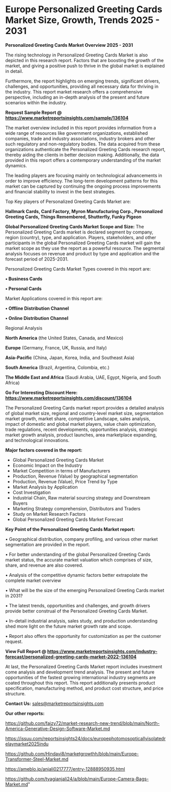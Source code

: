  # Europe Personalized Greeting Cards Market Size, Growth, Trends 2025 - 2031

<Strong> Personalized Greeting Cards Market Overview 2025 - 2031</strong>

The rising technology in Personalized Greeting Cards Market is also depicted in this research report. Factors that are boosting the growth of the market, and giving a positive push to thrive in the global market is explained in detail.

Furthermore, the report highlights on emerging trends, significant drivers, challenges, and opportunities, providing all necessary data for thriving in the industry. This report market research offers a comprehensive perspective, including an in-depth analysis of the present and future scenarios within the industry.

<strong>Request Sample Report @ <a href=https://www.marketreportsinsights.com/sample/136104>https://www.marketreportsinsights.com/sample/136104</a></strong>

The market overview included in this report provides information from a wide range of resources like government organizations, established companies, trade and industry associations, industry brokers and other such regulatory and non-regulatory bodies. The data acquired from these organizations authenticate the Personalized Greeting Cards research report, thereby aiding the clients in better decision making. Additionally, the data provided in this report offers a contemporary understanding of the market dynamics.

The leading players are focusing mainly on technological advancements in order to improve efficiency. The long-term development patterns for this market can be captured by continuing the ongoing process improvements and financial stability to invest in the best strategies.

Top Key players of Personalized Greeting Cards Market are:

<strong>Hallmark Cards, Card Factory, Myron Manufacturing Corp., Personalized Greeting Cards, Things Remembered, Shutterfly, Funky Pigeon</strong>

<strong><b>Global Personalized Greeting Cards Market Scope and Size:</b></strong>
The Personalized Greeting Cards market is declared segment by company, region (country), type, and application. Players, stakeholders, and other participants in the global Personalized Greeting Cards market will gain the market scope as they use the report as a powerful resource. The segmental analysis focuses on revenue and product by type and application and the forecast period of 2025-2031.

Personalized Greeting Cards Market Types covered in this report are:

<strong>• Business Cards

• Personal Cards</strong>

Market Applications covered in this report are:

<strong>• Offline Distribution Channel

• Online Distribution Channel</strong> 

Regional Analysis

<strong>North America</strong> (the United States, Canada, and Mexico)

<strong>Europe</strong> (Germany, France, UK, Russia, and Italy)

<strong>Asia-Pacific</strong> (China, Japan, Korea, India, and Southeast Asia)

<strong>South America</strong> (Brazil, Argentina, Colombia, etc.)

<strong>The Middle East and Africa</strong> (Saudi Arabia, UAE, Egypt, Nigeria, and South Africa)

<strong>Go For Interesting Discount Here: <a href=https://www.marketreportsinsights.com/discount/136104>https://www.marketreportsinsights.com/discount/136104</a></strong>

The Personalized Greeting Cards market report provides a detailed analysis of global market size, regional and country-level market size, segmentation market growth, market share, competitive Landscape, sales analysis, impact of domestic and global market players, value chain optimization, trade regulations, recent developments, opportunities analysis, strategic market growth analysis, product launches, area marketplace expanding, and technological innovations.

<strong><b>Major factors covered in the report:</b></strong>
<ul>
  <li>Global Personalized Greeting Cards Market </li>
  <li>Economic Impact on the Industry</li>
  <li>Market Competition in terms of Manufacturers</li>
  <li>Production, Revenue (Value) by geographical segmentation</li>
  <li>Production, Revenue (Value), Price Trend by Type</li>
  <li>Market Analysis by Application</li>
  <li>Cost Investigation</li>
  <li>Industrial Chain, Raw material sourcing strategy and Downstream Buyers</li>
  <li>Marketing Strategy comprehension, Distributors and Traders</li>
  <li>Study on Market Research Factors</li>
  <li>Global Personalized Greeting Cards Market Forecast</li>
</ul>

<strong><b>Key Point of the Personalized Greeting Cards Market report:</b></strong>

• Geographical distribution, company profiling, and various other market segmentation are provided in the report.

• For better understanding of the global Personalized Greeting Cards market status, the accurate market valuation which comprises of size, share, and revenue are also covered.

• Analysis of the competitive dynamic factors better extrapolate the complete market overview

• What will be the size of the emerging Personalized Greeting Cards market in 2031?

• The latest trends, opportunities and challenges, and growth drivers provide better construal of the Personalized Greeting Cards Market.

• In-detail industrial analysis, sales study, and production understanding shed more light on the future market growth rate and scope.

• Report also offers the opportunity for customization as per the customer request.

<strong><b>View Full Report @ <a href=https://www.marketreportsinsights.com/industry-forecast/personalized-greeting-cards-market-2022-136104>https://www.marketreportsinsights.com/industry-forecast/personalized-greeting-cards-market-2022-136104</a></b></strong>


At last, the Personalized Greeting Cards Market report includes investment come analysis and development trend analysis. The present and future opportunities of the fastest growing international industry segments are coated throughout this report. This report additionally presents product specification, manufacturing method, and product cost structure, and price structure.

<strong>Contact Us:</strong>
sales@marketreportsinsights.com

<strong>Our other reports:</strong>

<a href=https://github.com/faizy72/market-research-new-trend/blob/main/North-America-Generative-Design-Software-Market.md>https://github.com/faizy72/market-research-new-trend/blob/main/North-America-Generative-Design-Software-Market.md</a>

<a href=https://issuu.com/reportsinsights24/docs/europephotomosopticallyisolatedrelaymarket2025indu>https://issuu.com/reportsinsights24/docs/europephotomosopticallyisolatedrelaymarket2025indu</a>

<a href=https://github.com/Hindavi8/marketgrowthh/blob/main/Europe-Transformer-Steel-Market.md>https://github.com/Hindavi8/marketgrowthh/blob/main/Europe-Transformer-Steel-Market.md</a>

<a href=https://ameblo.jp/anjali0217777/entry-12888950935.html>https://ameblo.jp/anjali0217777/entry-12888950935.html</a>

<a href=https://github.com/tyagianjali24/a/blob/main/Europe-Camera-Bags-Market.md>https://github.com/tyagianjali24/a/blob/main/Europe-Camera-Bags-Market.md</a>"
